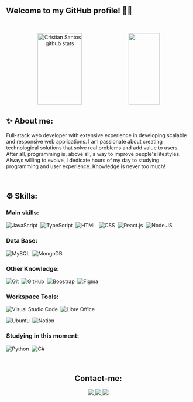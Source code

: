   ## Welcome to my GitHub profile! 👋🏼


&nbsp;
&nbsp;


<div class="statics"align="center">  
  <img width="49%" height="195px" src="https://github-readme-stats.vercel.app/api?username=dev-cristian&show_icons=true&count_private=true&hide_border=true&title_color=46cee0&icon_color=fecf6c&text_color=c8c7c1&bg_color=0d1117" alt="Cristian Santos github stats" /> 
  <img width="41%" height="195px" src="https://github-readme-stats.vercel.app/api/top-langs/?username=dev-cristian&layout=compact&hide_border=true&title_color=46cee0&text_color=c8c7c1&bg_color=0d1117" />
</div>


## ✨ About me:

Full-stack web developer with extensive experience in developing scalable and responsive web applications. I am passionate about creating technological solutions that solve real problems and add value to users. After all, programming is, above all, a way to improve people's lifestyles.
Always willing to evolve, I dedicate hours of my day to studying programming and user experience. Knowledge is never too much!


&nbsp;
&nbsp;


## ⚙️ Skills:

### Main skills:
![JavaScript](https://img.shields.io/badge/-JavaScript-0D1117?style=for-the-badge&logo=JavaScript&labelColor=0D1117)&nbsp;
![TypeScript](https://img.shields.io/badge/-TypeScript-0D1117?style=for-the-badge&logo=TypeScript&labelColor=0D1117)&nbsp;
![HTML](https://img.shields.io/badge/-HTML-0D1117?style=for-the-badge&logo=HTML5&logoColor=1572B6&labelColor=0D1117)&nbsp;
![CSS](https://img.shields.io/badge/-CSS-0D1117?style=for-the-badge&logo=CSS3&labelColor=0D1117)&nbsp;
![React.js](https://img.shields.io/badge/-React.js-0D1117?style=for-the-badge&logo=react&labelColor=0D1117)&nbsp;
![Node.JS](https://img.shields.io/badge/-Node.JS-0D1117?style=for-the-badge&logo=node.js&labelColor=0D1117&textColor=0D1117)&nbsp;

### Data Base:

![MySQL](https://img.shields.io/badge/-MySQL-0D1117?style=for-the-badge&logo=mysql&labelColor=0D1117)&nbsp;
![MongoDB](https://img.shields.io/badge/-MongoDB-0D1117?style=for-the-badge&logo=mongodb&labelColor=0D1117)&nbsp;

### Other Knowledge:
![Git](https://img.shields.io/badge/-Git-0D1117?style=for-the-badge&logo=git&labelColor=0D1117)&nbsp;
![GitHub](https://img.shields.io/badge/-GitHub-0D1117?style=for-the-badge&logo=GitHub&labelColor=0D1117)&nbsp;
![Boostrap](https://img.shields.io/badge/-boostrap-0D1117?style=for-the-badge&logo=bootstrap&labelColor=0D1117)&nbsp;
![Figma](https://img.shields.io/badge/-figma-0D1117?style=for-the-badge&logo=figma&labelColor=0D1117)&nbsp;

### Workspace Tools:
![Visual Studio Code](https://img.shields.io/badge/-Visual%20Studio%20Code-0D1117?style=for-the-badge&logo=visual-studio-code&logoColor=007ACC&labelColor=0D1117)&nbsp;
![Libre Office](https://img.shields.io/badge/-LibreOffice-0D1117?style=for-the-badge&logo=libreoffice&labelColor=0D1117)&nbsp;
<!-- ![Git](https://img.shields.io/badge/-Git-0D1117?style=for-the-badge&logo=git&labelColor=0D1117)&nbsp; -->
![Ubuntu](https://img.shields.io/badge/-Ubuntu-0D1117?style=for-the-badge&logo=ubuntu&labelColor=0D1117)&nbsp;
![Notion](https://img.shields.io/badge/-Notion-0D1117?style=for-the-badge&logo=notion&labelColor=0D1117)&nbsp;

  
### Studying in this moment:
![Python](https://img.shields.io/badge/-Python-0D1117?style=for-the-badge&logo=python&labelColor=0D1117&textColor=0D1117)&nbsp;
![C#](https://img.shields.io/badge/-cSharp-0D1117?style=for-the-badge&logo=csharp&logoColor=purple&labelColor=0D1117)&nbsp;


&nbsp;
&nbsp;


<div class="contacts" align="center">
  <h2>Contact-me:</h1>
</div>

<div class="contacts__badges" align="center">
<a href="https://www.linkedin.com/in/devcristian/" target="_blank"><img src="https://img.shields.io/badge/LinkedIn-0077B5?style=for-the-badge&logo=linkedin&logoColor=white"</a>
<a href="" target="_blank"><img src="https://img.shields.io/badge/Microsoft_Teams-6264A7?style=for-the-badge&logo=microsoft-teams&logoColor=white"</a>
<a href="mailto:cristianrb.santos@outlook.com" target="_blank"><img src="https://img.shields.io/badge/Microsoft_Outlook-0078D4?style=for-the-badge&logo=microsoft-outlook&logoColor=white"</a>
</div>
